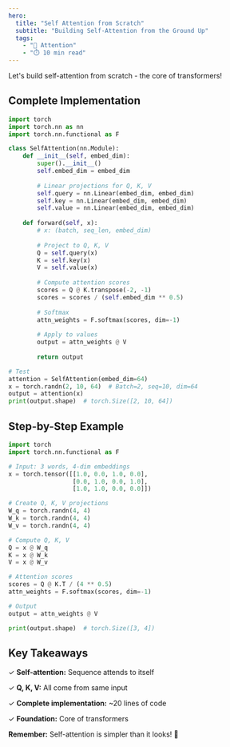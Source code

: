 ```yaml
---
hero:
  title: "Self Attention from Scratch"
  subtitle: "Building Self-Attention from the Ground Up"
  tags:
    - "🎯 Attention"
    - "⏱️ 10 min read"
---
```


Let's build self-attention from scratch - the core of transformers!

## Complete Implementation

```python
import torch
import torch.nn as nn
import torch.nn.functional as F

class SelfAttention(nn.Module):
    def __init__(self, embed_dim):
        super().__init__()
        self.embed_dim = embed_dim
        
        # Linear projections for Q, K, V
        self.query = nn.Linear(embed_dim, embed_dim)
        self.key = nn.Linear(embed_dim, embed_dim)
        self.value = nn.Linear(embed_dim, embed_dim)
    
    def forward(self, x):
        # x: (batch, seq_len, embed_dim)
        
        # Project to Q, K, V
        Q = self.query(x)
        K = self.key(x)
        V = self.value(x)
        
        # Compute attention scores
        scores = Q @ K.transpose(-2, -1)
        scores = scores / (self.embed_dim ** 0.5)
        
        # Softmax
        attn_weights = F.softmax(scores, dim=-1)
        
        # Apply to values
        output = attn_weights @ V
        
        return output

# Test
attention = SelfAttention(embed_dim=64)
x = torch.randn(2, 10, 64)  # Batch=2, seq=10, dim=64
output = attention(x)
print(output.shape)  # torch.Size([2, 10, 64])
```

## Step-by-Step Example

```python
import torch
import torch.nn.functional as F

# Input: 3 words, 4-dim embeddings
x = torch.tensor([[1.0, 0.0, 1.0, 0.0],
                  [0.0, 1.0, 0.0, 1.0],
                  [1.0, 1.0, 0.0, 0.0]])

# Create Q, K, V projections
W_q = torch.randn(4, 4)
W_k = torch.randn(4, 4)
W_v = torch.randn(4, 4)

# Compute Q, K, V
Q = x @ W_q
K = x @ W_k
V = x @ W_v

# Attention scores
scores = Q @ K.T / (4 ** 0.5)
attn_weights = F.softmax(scores, dim=-1)

# Output
output = attn_weights @ V

print(output.shape)  # torch.Size([3, 4])
```

## Key Takeaways

✓ **Self-attention:** Sequence attends to itself

✓ **Q, K, V:** All come from same input

✓ **Complete implementation:** ~20 lines of code

✓ **Foundation:** Core of transformers

**Remember:** Self-attention is simpler than it looks! 🎉
